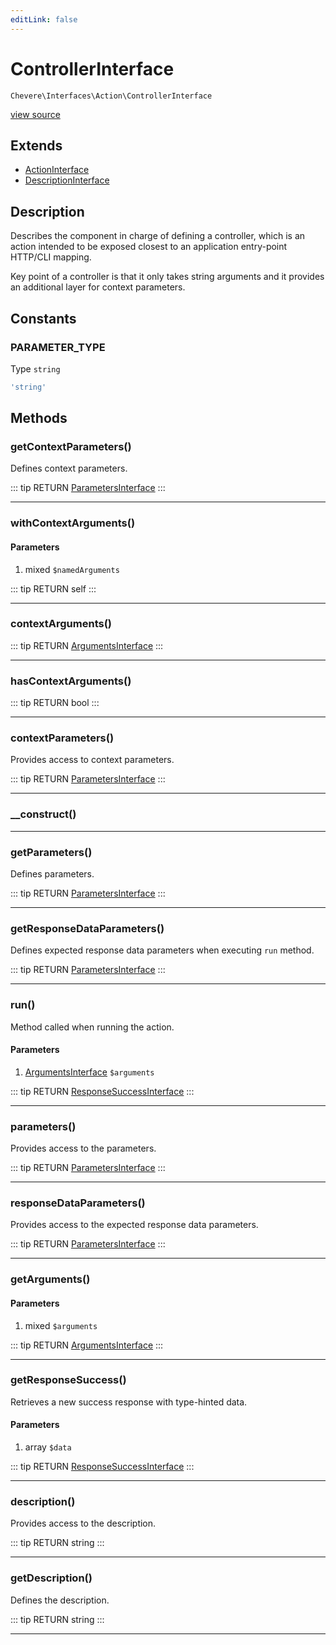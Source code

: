 ```yaml
---
editLink: false
---
```


# ControllerInterface

`Chevere\Interfaces\Action\ControllerInterface`

[view source](https://github.com/chevere/chevere/blob/master/src/Chevere/Interfaces/Action/ControllerInterface.php)

## Extends

- [ActionInterface](./ActionInterface.md)
- [DescriptionInterface](../Common/DescriptionInterface.md)

## Description

Describes the component in charge of defining a controller, which is an action
intended to be exposed closest to an application entry-point HTTP/CLI mapping.

Key point of a controller is that it only takes string arguments and it
provides an additional layer for context parameters.

## Constants

### PARAMETER_TYPE

Type `string`

```php
'string'
```

## Methods

### getContextParameters()

Defines context parameters.

::: tip RETURN
[ParametersInterface](../Parameter/ParametersInterface.md)
:::

---

### withContextArguments()

#### Parameters

1. mixed `$namedArguments`

::: tip RETURN
self
:::

---

### contextArguments()

::: tip RETURN
[ArgumentsInterface](../Parameter/ArgumentsInterface.md)
:::

---

### hasContextArguments()

::: tip RETURN
bool
:::

---

### contextParameters()

Provides access to context parameters.

::: tip RETURN
[ParametersInterface](../Parameter/ParametersInterface.md)
:::

---

### __construct()

---

### getParameters()

Defines parameters.

::: tip RETURN
[ParametersInterface](../Parameter/ParametersInterface.md)
:::

---

### getResponseDataParameters()

Defines expected response data parameters when executing `run` method.

::: tip RETURN
[ParametersInterface](../Parameter/ParametersInterface.md)
:::

---

### run()

Method called when running the action.

#### Parameters

1. [ArgumentsInterface](../Parameter/ArgumentsInterface.md) `$arguments`

::: tip RETURN
[ResponseSuccessInterface](../Response/ResponseSuccessInterface.md)
:::

---

### parameters()

Provides access to the parameters.

::: tip RETURN
[ParametersInterface](../Parameter/ParametersInterface.md)
:::

---

### responseDataParameters()

Provides access to the expected response data parameters.

::: tip RETURN
[ParametersInterface](../Parameter/ParametersInterface.md)
:::

---

### getArguments()

#### Parameters

1. mixed `$arguments`

::: tip RETURN
[ArgumentsInterface](../Parameter/ArgumentsInterface.md)
:::

---

### getResponseSuccess()

Retrieves a new success response with type-hinted data.

#### Parameters

1. array `$data`

::: tip RETURN
[ResponseSuccessInterface](../Response/ResponseSuccessInterface.md)
:::

---

### description()

Provides access to the description.

::: tip RETURN
string
:::

---

### getDescription()

Defines the description.

::: tip RETURN
string
:::

---
